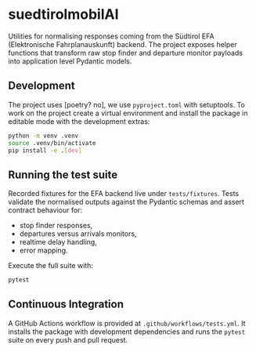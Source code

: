 # suedtirolmobilAI

Utilities for normalising responses coming from the Südtirol EFA (Elektronische Fahrplanauskunft) backend. The project exposes helper functions that transform raw stop finder and departure monitor payloads into application level Pydantic models.

## Development

The project uses [poetry? no], we use `pyproject.toml` with setuptools. To work on the project create a virtual environment and install the package in editable mode with the development extras:

```bash
python -m venv .venv
source .venv/bin/activate
pip install -e .[dev]
```

## Running the test suite

Recorded fixtures for the EFA backend live under `tests/fixtures`. Tests validate the normalised outputs against the Pydantic schemas and assert contract behaviour for:

- stop finder responses,
- departures versus arrivals monitors,
- realtime delay handling,
- error mapping.

Execute the full suite with:

```bash
pytest
```

## Continuous Integration

A GitHub Actions workflow is provided at `.github/workflows/tests.yml`. It installs the package with development dependencies and runs the `pytest` suite on every push and pull request.
